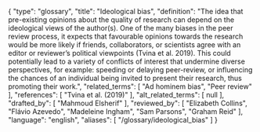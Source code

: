 {
    "type": "glossary",
    "title": "Ideological bias",
    "definition": "The idea that pre-existing opinions about the quality of research can depend on the ideological views of the author(s). One of the many biases in the peer review process, it expects that favourable opinions towards the research would be more likely if friends, collaborators, or scientists agree with an editor or reviewer’s political viewpoints (Tvina et al. 2019). This could potentially lead to a variety of conflicts of interest that undermine diverse perspectives, for example: speeding or delaying peer-review, or influencing the chances of an individual being invited to present their research, thus promoting their work.",
    "related_terms": [
        "Ad hominem bias",
        "Peer review"
    ],
    "references": [
        "Tvina et al. (2019)"
    ],
    "alt_related_terms": [
        null
    ],
    "drafted_by": [
        "Mahmoud Elsherif"
    ],
    "reviewed_by": [
        "Elizabeth Collins",
        "Flávio Azevedo",
        "Madeleine Ingham",
        "Sam Parsons",
        "Graham Reid"
    ],
    "language": "english",
    "aliases": [
        "/glossary/ideological_bias"
    ]
}